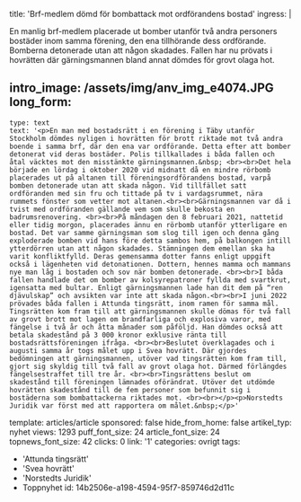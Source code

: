 title: 'Brf-medlem dömd för bombattack mot ordförandens bostad'
ingress: |
  <p>En manlig brf-medlem placerade ut bomber utanför två andra personers bostäder inom samma förening, den ena tillhörande dess ordförande. Bomberna detonerade utan att någon skadades. Fallen har nu prövats i hovrätten där gärningsmannen bland annat dömdes för grovt olaga hot.
  </p>
  
intro_image: /assets/img/anv_img_e4074.JPG
long_form:
  -
    type: text
    text: '<p>En man med bostadsrätt i en förening i Täby utanför Stockholm dömdes nyligen i hovrätten för brott riktade mot två andra boende i samma brf, där den ena var ordförande. Detta efter att bomber detonerat vid deras bostäder. Polis tillkallades i båda fallen och åtal väcktes mot den misstänkte gärningsmannen.&nbsp; <br><br>Det hela började en lördag i oktober 2020 vid midnatt då en mindre rörbomb placerades ut på altanen till föreningsordförandens bostad, varpå bomben detonerade utan att skada någon. Vid tillfället satt ordföranden med sin fru och tittade på tv i vardagsrummet, nära rummets fönster som vetter mot altanen.<br><br>Gärningsmannen var då i tvist med ordföranden gällande vem som skulle bekosta en badrumsrenovering. <br><br>På måndagen den 8 februari 2021, nattetid eller tidig morgon, placerades ännu en rörbomb utanför ytterligare en bostad. Det var samme gärningsman som slog till igen och denna gång exploderade bomben vid hans före detta sambos hem, på balkongen intill ytterdörren utan att någon skadades. Stämningen dem emellan ska ha varit konfliktfylld. Deras gemensamma dotter fanns enligt uppgift också i lägenheten vid detonationen. Dottern, hennes mamma och mammans nye man låg i bostaden och sov när bomben detonerade. <br><br>I båda fallen handlade det om bomber av kolsyrepatroner fyllda med svartkrut, igensatta med bultar. Enligt gärningsmannen lade han dit dem på “ren djävulskap” och avsikten var inte att skada någon.<br><br>I juni 2022 prövades båda fallen i Attunda tingsrätt, inom ramen för samma mål. Tingsrätten kom fram till att gärningsmannen skulle dömas för två fall av grovt brott mot lagen om brandfarliga och explosiva varor, med fängelse i två år och åtta månader som påföljd. Han dömdes också att betala skadestånd på 3 000 kronor exklusive ränta till bostadsrättsföreningen ifråga. <br><br>Beslutet överklagades och i augusti samma år togs målet upp i Svea hovrätt. Där gjordes bedömningen att gärningsmannen, utöver vad tingsrätten kom fram till, gjort sig skyldig till två fall av grovt olaga hot. Därmed förlängdes fängelsestraffet till tre år. <br><br>Tingsrättens beslut om skadestånd till föreningen lämnades oförändrat. Utöver det utdömde hovrätten skadestånd till de fem personer som befunnit sig i bostäderna som bombattackerna riktades mot. <br><br></p><p>Norstedts Juridik var först med att rapportera om målet.&nbsp;</p>'
template: articles/article
sponsored: false
hide_from_home: false
artikel_typ: nyhet
views: 1293
puff_font_size: 24
article_font_size: 24
topnews_font_size: 42
clicks: 0
link: '1'
categories: ovrigt
tags:
  - 'Attunda tingsrätt'
  - 'Svea hovrätt'
  - 'Norstedts Juridik'
  - Toppnyhet
id: 14b2506e-a198-4594-95f7-859746d2d11c
